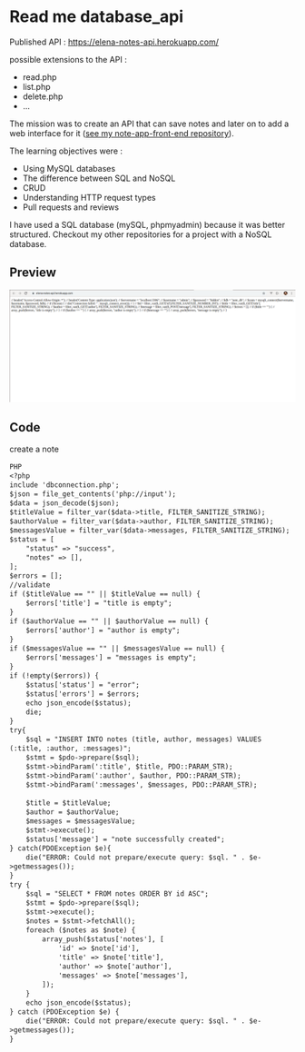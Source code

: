# Read me database_api

Published API : <https://elena-notes-api.herokuapp.com/>

possible extensions to the API :

* read.php
* list.php
* delete.php
* ...

The mission was to create an API that can save notes and later on to add a web interface for it ([see my note-app-front-end repository](https://github.com/YelenaMerzlyakova/vue-app)).

The learning objectives were : 

* Using MySQL databases
* The difference between SQL and NoSQL
* CRUD
* Understanding HTTP request types
* Pull requests and reviews

I have used a SQL database (mySQL, phpmyadmin) because it was better structured. Checkout my other repositories for a project with a NoSQL database. 

## Preview 

![api](https://github.com/YelenaMerzlyakova/database_api/blob/master/notesapi.png)


## Code 

create a note 

```
PHP
<?php
include 'dbconnection.php';
$json = file_get_contents('php://input');
$data = json_decode($json);
$titleValue = filter_var($data->title, FILTER_SANITIZE_STRING);
$authorValue = filter_var($data->author, FILTER_SANITIZE_STRING);
$messagesValue = filter_var($data->messages, FILTER_SANITIZE_STRING);
$status = [
    "status" => "success",
    "notes" => [],
];
$errors = [];
//validate 
if ($titleValue == "" || $titleValue == null) {
    $errors['title'] = "title is empty";
}
if ($authorValue == "" || $authorValue == null) {
    $errors['author'] = "author is empty";
}
if ($messagesValue == "" || $messagesValue == null) {
    $errors['messages'] = "messages is empty";
}
if (!empty($errors)) {
    $status['status'] = "error";
    $status['errors'] = $errors;
    echo json_encode($status);
    die;
}
try{
    $sql = "INSERT INTO notes (title, author, messages) VALUES (:title, :author, :messages)";
    $stmt = $pdo->prepare($sql);
    $stmt->bindParam(':title', $title, PDO::PARAM_STR);
    $stmt->bindParam(':author', $author, PDO::PARAM_STR);
    $stmt->bindParam(':messages', $messages, PDO::PARAM_STR);
    
    $title = $titleValue;
    $author = $authorValue;
    $messages = $messagesValue;
    $stmt->execute();
    $status['message'] = "note successfully created";
} catch(PDOException $e){
    die("ERROR: Could not prepare/execute query: $sql. " . $e->getmessages());
}
try {
    $sql = "SELECT * FROM notes ORDER BY id ASC";
    $stmt = $pdo->prepare($sql);
    $stmt->execute();
    $notes = $stmt->fetchAll();
    foreach ($notes as $note) {
        array_push($status['notes'], [
            'id' => $note['id'],
            'title' => $note['title'],
            'author' => $note['author'],
            'messages' => $note['messages'],
        ]);
    }
    echo json_encode($status);
} catch (PDOException $e) {
    die("ERROR: Could not prepare/execute query: $sql. " . $e->getmessages());
}





